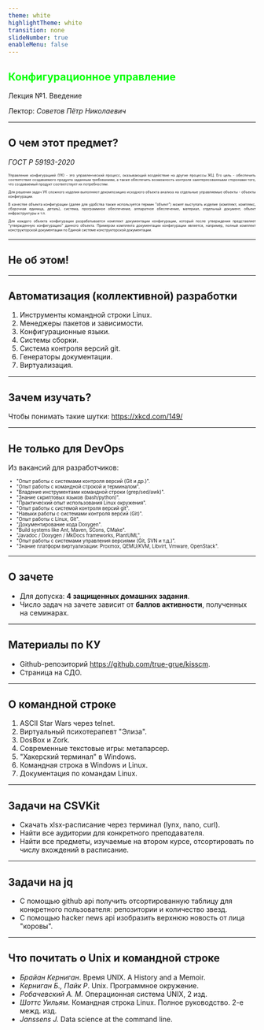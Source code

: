 ```yaml
---
theme: white
highlightTheme: white
transition: none
slideNumber: true
enableMenu: false
---
```


<!-- .slide: data-background="black" style="color:#00ff00" -->

## <span style="color:#00ff00">Конфигурационное управление</span>

Лекция №1. Введение

Лектор: *Советов Пётр Николаевич*

---

## О чем этот предмет?

*ГОСТ Р 59193-2020*

<div style="text-align:justify;font-size:50%">Управление конфигурацией (УК) - это управленческий процесс, оказывающий воздействие на другие процессы ЖЦ. Его цель - обеспечить соответствие создаваемого продукта заданным требованиям, а также обеспечить возможность контроля заинтересованными сторонами того, что создаваемый продукт соответствует их потребностям.

Для решения задач УК сложного изделия выполняют декомпозицию исходного объекта анализа на отдельные управляемые объекты - объекты конфигурации.

В качестве объекта конфигурации (далее для удобства также используется термин "объект") может выступать изделие (комплект, комплекс, сборочная единица, деталь), система, программное обеспечение, аппаратное обеспечение, материал, отдельный документ, объект инфраструктуры и т.п.

Для каждого объекта конфигурации разрабатывается комплект документации конфигурации, который после утверждения представляет "утвержденную конфигурацию" данного объекта. Примером комплекта документации конфигурации является, например, полный комплект конструкторской документации по Единой системе конструкторской документации.
</div>

---

## Не об этом!

---

## Автоматизация (коллективной) разработки

1. Инструменты командной строки Linux.
1. Менеджеры пакетов и зависимости.
1. Конфигурационные языки.
1. Системы сборки.
2. Система контроля версий git.
3. Генераторы документации.
4. Виртуализация.

---

## Зачем изучать?

Чтобы понимать такие шутки: https://xkcd.com/149/

---

## Не только для DevOps

Из вакансий для разработчиков:

<div style="font-size:70%">

* "Опыт работы с системами контроля версий (Git и др.)".
* "Опыт работы с командной строкой и терминалом".
* "Владение инструментами командной строки (grep/sed/awk)".
* "Знание скриптовых языков (bash/python)".
* "Практический опыт использования Linux окружения".
* "Опыт работы с системой контроля версий git".
* "Навыки работы с системами контроля версий (Git)".
* "Опыт работы с Linux, Git".
* "Документирование кода Doxygen".
* "Build systems like Ant, Maven, SCons, CMake".
* "Javadoc / Doxygen / MkDocs frameworks, PlantUML".
* "Опыт работы с системами управления версиями (Git, SVN и т.д.)".
* "Знание платформ виртуализации: Proxmox, QEMU/KVM, Libvirt, Vmware, OpenStack".

</div>

---

## О зачете

* Для допуска: **4 защищенных домашних задания**.
* Число задач на зачете зависит от **баллов активности**, полученных на семинарах.

---

## Материалы по КУ

* Github-репозиторий https://github.com/true-grue/kisscm.
* Страница на СДО.

---

## О командной строке

1. ASCII Star Wars через telnet.
1. Виртуальный психотерапевт "Элиза".
1. DosBox и Zork.
1. Современные текстовые игры: метапарсер.
1. "Хакерский терминал" в Windows.
1. Командная строка в Windows и Linux.
1. Документация по командам Linux.

---

## Задачи на CSVKit

* Скачать xlsx-расписание через терминал (lynx, nano, curl).
* Найти все аудитории для конкретного преподавателя.
* Найти все предметы, изучаемые на втором курсе, отсортировать по числу вхождений в расписание.

---

## Задачи на jq

* С помощью github api получить отсортированную таблицу для конкретного пользователя: репозитории и количество звезд.
* С помощью hacker news api изобразить верхнюю новость от лица "коровы".

---

## Что почитать о Unix и командной строке

* *Брайан Керниган*. Время UNIX. A History and a Memoir.
* *Керниган Б., Пайк Р*. Unix. Программное окружение.
* *Робачевский А. М.* Операционная система UNIX, 2 изд.
* *Шоттс Уильям*. Командная строка Linux. Полное руководство. 2-е межд. изд.
* *Janssens J.* Data science at the command line.
